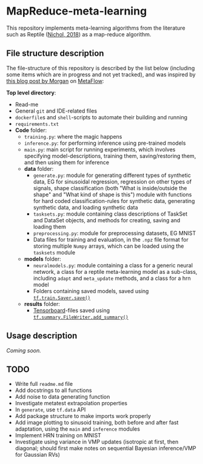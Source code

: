 # MapReduce-meta-learning

This repository implements meta-learning algorithms from the literature such as Reptile ([Nichol, 2018](https://arxiv.org/abs/1803.02999)) as a map-reduce algorithm.

## File structure description

The file-structure of this repository is described by the list below (including some items which are in progress and not yet tracked), and was inspired by [this blog post by Morgan](https://blog.metaflow.fr/tensorflow-a-proposal-of-good-practices-for-files-folders-and-models-architecture-f23171501ae3) on [MetaFlow](https://blog.metaflow.fr/):

**Top level directory**:

- Read-me
- General `git` and IDE-related files
- `dockerfile`s and `shell`-scripts to automate their building and running
- `requirements.txt`
- **Code** folder:
  - `training.py`: where the magic happens
  - `inference.py`: for performing inference using pre-trained models
  - `main.py`: main script for running experiments, which involves specifying model-descriptions, training them, saving/restoring them, and then using them for inference
  - **data** folder:
    - `generate.py`: module for generating different types of synthetic data, EG for sinusoidal regression, regression on other types of signals, shape classification (both "What is inside/outside the shape" and "What kind of shape is this")
    module with functions for hard coded classification-rules for synthetic data, generating synthetic data, and loading synthetic data
    - `tasksets.py`: module containing class descriptions of TaskSet and DataSet objects, and methods for creating, saving and loading them
    - `preprocessing.py`: module for preprocessing datasets, EG MNIST
    - Data files for training and evaluation, in the `.npz` file format for storing multiple `Numpy` arrays, which can be loaded using the `tasksets` module
  - **models** folder:
    - `neuralmodels.py`: module containing a class for a generic neural network, a class for a reptile meta-learning model as a sub-class, including `adapt` and `meta_update` methods, and a class for a hrn model
    - Folders containing saved models, saved using [`tf.train.Saver.save()`](https://www.tensorflow.org/api_docs/python/tf/train/Saver#save)
  - **results** folder:
    - [Tensorboard](https://www.tensorflow.org/guide/summaries_and_tensorboard)-files saved using [`tf.summary.FileWriter.add_summary()`](https://www.tensorflow.org/api_docs/python/tf/summary/FileWriter#add_summary)

## Usage description

*Coming soon.*

## TODO

- Write full `readme.md` file
- Add docstrings to all functions
- Add noise to data generating function
- Investigate metatest extrapolation properties
- In `generate`, use `tf.data` API
- Add package structure to make imports work properly
- Add image plotting to sinusoid training, both before and after fast adaptation, using the `main` and `inference` modules
- Implement HRN training on MNIST
- Investigate using variance in VMP updates (isotropic at first, then diagonal; should first make notes on sequential Bayesian inference/VMP for Gaussian RVs)
